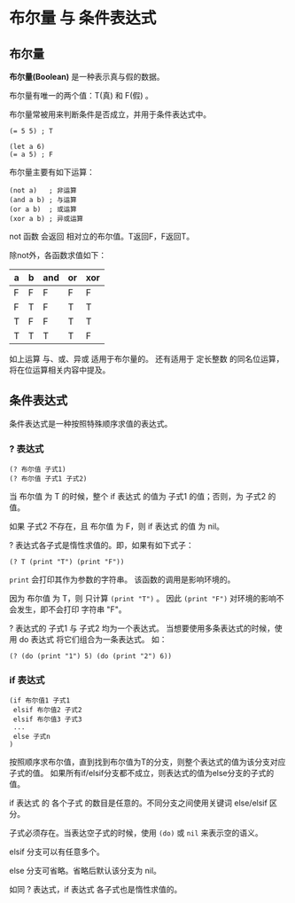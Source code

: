 # 布尔量 与 条件表达式

## 布尔量

**布尔量(Boolean)** 是一种表示真与假的数据。

布尔量有唯一的两个值：T(真) 和 F(假) 。

布尔量常被用来判断条件是否成立，并用于条件表达式中。

```
(= 5 5) ; T

(let a 6)
(= a 5) ; F
```

布尔量主要有如下运算：

```
(not a)   ; 非运算
(and a b) ; 与运算
(or a b)  ; 或运算
(xor a b) ; 异或运算
```

not 函数 会返回 相对立的布尔值。T返回F，F返回T。

除not外，各函数求值如下：

a|b|and|or|xor|
-|-|-|-|-|
F|F|F|F|F|
F|T|F|T|T|
T|F|F|T|T|
T|T|T|T|F|

如上运算 与、或、异或 适用于布尔量的。
还有适用于 定长整数 的同名位运算，将在位运算相关内容中提及。

## 条件表达式

条件表达式是一种按照特殊顺序求值的表达式。

### ? 表达式

```
(? 布尔值 子式1)
(? 布尔值 子式1 子式2)
```

当 布尔值 为 T 的时候，整个 if 表达式 的值为 子式1 的值；否则，为 子式2 的值。

如果 子式2 不存在，且 布尔值 为 F，则 if 表达式 的值 为 nil。

? 表达式各子式是惰性求值的。即，如果有如下式子：

```
(? T (print "T") (print "F"))
```

```print``` 会打印其作为参数的字符串。 该函数的调用是影响环境的。

因为 布尔值 为 T，则 只计算 ```(print "T")``` 。
因此 ```(print "F")``` 对环境的影响不会发生，即不会打印 字符串 "F"。

? 表达式的 子式1 与 子式2 均为一个表达式。
当想要使用多条表达式的时候，使用 do 表达式 将它们组合为一条表达式。
如：

```
(? (do (print "1") 5) (do (print "2") 6))
```

### if 表达式

```
(if 布尔值1 子式1
 elsif 布尔值2 子式2
 elsif 布尔值3 子式3
 ...
 else 子式n
)
```

按照顺序求布尔值，直到找到布尔值为T的分支，则整个表达式的值为该分支对应子式的值。
如果所有if/elsif分支都不成立，则表达式的值为else分支的子式的值。

if 表达式 的 各个子式 的数目是任意的。不同分支之间使用关键词 else/elsif 区分。

子式必须存在。当表达空子式的时候，使用 ```(do)``` 或 ```nil``` 来表示空的语义。

elsif 分支可以有任意多个。

else 分支可省略。省略后默认该分支为 nil。

如同 ? 表达式，if 表达式 各子式也是惰性求值的。
